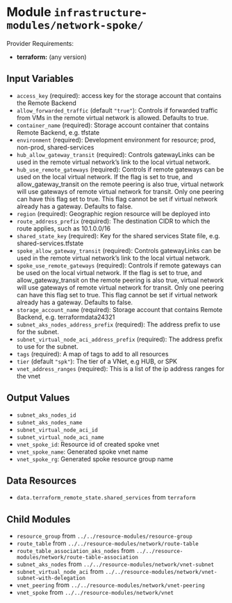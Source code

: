 # Module `infrastructure-modules/network-spoke/`

Provider Requirements:
* **terraform:** (any version)

## Input Variables
* `access_key` (required): access key for the storage account that contains the Remote Backend
* `allow_forwarded_traffic` (default `"true"`): Controls if forwarded traffic from VMs in the remote virtual network is allowed. Defaults to true.
* `container_name` (required): Storage account container that contains Remote Backend, e.g. tfstate
* `environment` (required): Development environment for resource; prod, non-prod, shared-services
* `hub_allow_gateway_transit` (required): Controls gatewayLinks can be used in the remote virtual network’s link to the local virtual network.
* `hub_use_remote_gateways` (required): Controls if remote gateways can be used on the local virtual network. If the flag is set to true, and allow_gateway_transit on the remote peering is also true, virtual network will use gateways of remote virtual network for transit. Only one peering can have this flag set to true. This flag cannot be set if virtual network already has a gateway. Defaults to false.
* `region` (required): Geographic region resource will be deployed into
* `route_address_prefix` (required): The destination CIDR to which the route applies, such as 10.1.0.0/16
* `shared_state_key` (required): Key for the shared services State file, e.g. shared-services.tfstate
* `spoke_allow_gateway_transit` (required): Controls gatewayLinks can be used in the remote virtual network’s link to the local virtual network.
* `spoke_use_remote_gateways` (required): Controls if remote gateways can be used on the local virtual network. If the flag is set to true, and allow_gateway_transit on the remote peering is also true, virtual network will use gateways of remote virtual network for transit. Only one peering can have this flag set to true. This flag cannot be set if virtual network already has a gateway. Defaults to false.
* `storage_account_name` (required): Storage account that contains Remote Backend, e.g. terraformdata24321
* `subnet_aks_nodes_address_prefix` (required): The address prefix to use for the subnet.
* `subnet_virtual_node_aci_address_prefix` (required): The address prefix to use for the subnet.
* `tags` (required): A map of tags to add to all resources
* `tier` (default `"spk"`): The tier of a VNet, e.g HUB, or SPK
* `vnet_address_ranges` (required): This is a list of the ip address ranges for the vnet

## Output Values
* `subnet_aks_nodes_id`
* `subnet_aks_nodes_name`
* `subnet_virtual_node_aci_id`
* `subnet_virtual_node_aci_name`
* `vnet_spoke_id`: Resource id of created spoke vnet
* `vnet_spoke_name`: Generated spoke vnet name
* `vnet_spoke_rg`: Generated spoke resource group name

## Data Resources
* `data.terraform_remote_state.shared_services` from `terraform`

## Child Modules
* `resource_group` from `../../resource-modules/resource-group`
* `route_table` from `../../resource-modules/network/route-table`
* `route_table_association_aks_nodes` from `../../resource-modules/network/route-table-association`
* `subnet_aks_nodes` from `../../resource-modules/network/vnet-subnet`
* `subnet_virtual_node_aci` from `../../resource-modules/network/vnet-subnet-with-delegation`
* `vnet_peering` from `../../resource-modules/network/vnet-peering`
* `vnet_spoke` from `../../resource-modules/network/vnet`